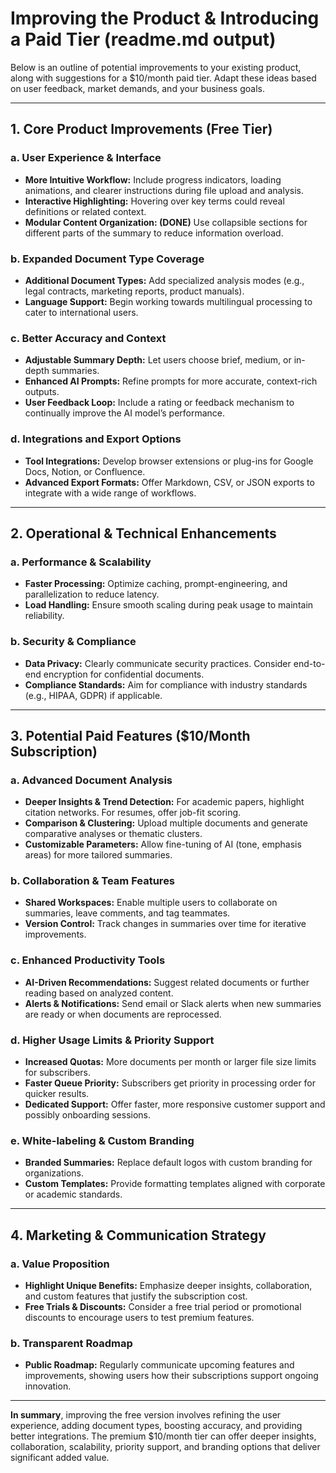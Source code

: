 # Improving the Product & Introducing a Paid Tier (readme.md output)

Below is an outline of potential improvements to your existing product, along with suggestions for a $10/month paid tier. Adapt these ideas based on user feedback, market demands, and your business goals.

---

## 1. Core Product Improvements (Free Tier)

### a. User Experience & Interface
- **More Intuitive Workflow:** Include progress indicators, loading animations, and clearer instructions during file upload and analysis.
- **Interactive Highlighting:** Hovering over key terms could reveal definitions or related context.
- **Modular Content Organization: (DONE)** Use collapsible sections for different parts of the summary to reduce information overload.

### b. Expanded Document Type Coverage
- **Additional Document Types:** Add specialized analysis modes (e.g., legal contracts, marketing reports, product manuals).
- **Language Support:** Begin working towards multilingual processing to cater to international users.

### c. Better Accuracy and Context
- **Adjustable Summary Depth:** Let users choose brief, medium, or in-depth summaries.
- **Enhanced AI Prompts:** Refine prompts for more accurate, context-rich outputs.
- **User Feedback Loop:** Include a rating or feedback mechanism to continually improve the AI model’s performance.

### d. Integrations and Export Options
- **Tool Integrations:** Develop browser extensions or plug-ins for Google Docs, Notion, or Confluence.
- **Advanced Export Formats:** Offer Markdown, CSV, or JSON exports to integrate with a wide range of workflows.

---

## 2. Operational & Technical Enhancements

### a. Performance & Scalability
- **Faster Processing:** Optimize caching, prompt-engineering, and parallelization to reduce latency.
- **Load Handling:** Ensure smooth scaling during peak usage to maintain reliability.

### b. Security & Compliance
- **Data Privacy:** Clearly communicate security practices. Consider end-to-end encryption for confidential documents.
- **Compliance Standards:** Aim for compliance with industry standards (e.g., HIPAA, GDPR) if applicable.

---

## 3. Potential Paid Features ($10/Month Subscription)

### a. Advanced Document Analysis
- **Deeper Insights & Trend Detection:** For academic papers, highlight citation networks. For resumes, offer job-fit scoring.
- **Comparison & Clustering:** Upload multiple documents and generate comparative analyses or thematic clusters.
- **Customizable Parameters:** Allow fine-tuning of AI (tone, emphasis areas) for more tailored summaries.

### b. Collaboration & Team Features
- **Shared Workspaces:** Enable multiple users to collaborate on summaries, leave comments, and tag teammates.
- **Version Control:** Track changes in summaries over time for iterative improvements.

### c. Enhanced Productivity Tools
- **AI-Driven Recommendations:** Suggest related documents or further reading based on analyzed content.
- **Alerts & Notifications:** Send email or Slack alerts when new summaries are ready or when documents are reprocessed.

### d. Higher Usage Limits & Priority Support
- **Increased Quotas:** More documents per month or larger file size limits for subscribers.
- **Faster Queue Priority:** Subscribers get priority in processing order for quicker results.
- **Dedicated Support:** Offer faster, more responsive customer support and possibly onboarding sessions.

### e. White-labeling & Custom Branding
- **Branded Summaries:** Replace default logos with custom branding for organizations.
- **Custom Templates:** Provide formatting templates aligned with corporate or academic standards.

---

## 4. Marketing & Communication Strategy

### a. Value Proposition
- **Highlight Unique Benefits:** Emphasize deeper insights, collaboration, and custom features that justify the subscription cost.
- **Free Trials & Discounts:** Consider a free trial period or promotional discounts to encourage users to test premium features.

### b. Transparent Roadmap
- **Public Roadmap:** Regularly communicate upcoming features and improvements, showing users how their subscriptions support ongoing innovation.

---

**In summary**, improving the free version involves refining the user experience, adding document types, boosting accuracy, and providing better integrations. The premium $10/month tier can offer deeper insights, collaboration, scalability, priority support, and branding options that deliver significant added value.
